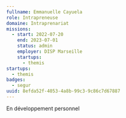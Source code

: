 ```yaml
---
fullname: Emmanuelle Cayuela
role: Intrapreneuse
domaine: Intraprenariat
missions:
  - start: 2022-07-20
    end: 2023-07-01
    status: admin
    employer: DISP Marseille
    startups:
      - themis
startups:
  - themis
badges:
  - segur
uuid: 8efda52f-4053-4a8b-99c3-9c86c7d67887
---
```

En développement personnel